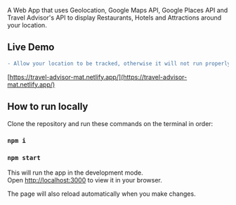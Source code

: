 
A Web App that uses Geolocation, Google Maps API, Google Places API and Travel Advisor's API to display Restaurants, Hotels and Attractions around your location.

## Live Demo
```diff
- Allow your location to be tracked, otherwise it will not run properly
```
[https://travel-advisor-mat.netlify.app/](https://travel-advisor-mat.netlify.app/)

## How to run locally

Clone the repository and run these commands on the terminal in order:
### `npm i`
### `npm start`

This will run the app in the development mode.\
Open [http://localhost:3000](http://localhost:3000) to view it in your browser.

The page will also reload automatically when you make changes.

